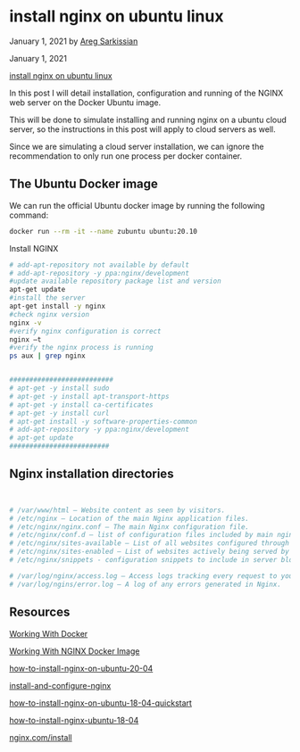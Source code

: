 # install nginx on ubuntu linux

January 1, 2021 by [Areg Sarkissian](https://aregsar.com/about)

January 1, 2021

[install nginx on ubuntu linux](https://aregsar.com/blog/2021/install-nginx-on-ubuntu-linux)

In this post I will detail installation, configuration and running of the NGINX web server on the Docker Ubuntu image.

This will be done to simulate installing and running nginx on a ubuntu cloud server, so the instructions in this post will apply to cloud servers as well.

Since we are simulating a cloud server installation, we can ignore the recommendation to only run one process per docker container.

## The Ubuntu Docker image

We can run the official Ubuntu docker image by running the following command:

```bash
docker run --rm -it --name zubuntu ubuntu:20.10
```

Install NGINX

```bash
# add-apt-repository not available by default
# add-apt-repository -y ppa:nginx/development
#update available repository package list and version
apt-get update
#install the server
apt-get install -y nginx
#check nginx version
nginx -v
#verify nginx configuration is correct
nginx –t
#verify the nginx process is running
ps aux | grep nginx


##########################
# apt-get -y install sudo
# apt-get -y install apt-transport-https
# apt-get -y install ca-certificates
# apt-get -y install curl
# apt-get install -y software-properties-common
# add-apt-repository -y ppa:nginx/development
# apt-get update
#########################
```

## Nginx installation directories

```bash


# /var/www/html – Website content as seen by visitors.
# /etc/nginx – Location of the main Nginx application files.
# /etc/nginx/nginx.conf – The main Nginx configuration file.
# /etc/nginx/conf.d – list of configuration files included by main nginx.conf.
# /etc/nginx/sites-available – List of all websites configured through Nginx.
# /etc/nginx/sites-enabled – List of websites actively being served by Nginx.
# /etc/nginx/snippets - configuration snippets to include in server blocks

# /var/log/nginx/access.log – Access logs tracking every request to your server.
# /var/log/ngins/error.log – A log of any errors generated in Nginx.

```

## Resources

[Working With Docker](https://aregsar.com/blog/2020/working-with-docker)

[Working With NGINX Docker Image](https://aregsar.com/blog/2021/working-with-nginx-docker-image)

[how-to-install-nginx-on-ubuntu-20-04](https://phoenixnap.com/kb/how-to-install-nginx-on-ubuntu-20-04)

[install-and-configure-nginx](https://ubuntu.com/tutorials/install-and-configure-nginx)

[how-to-install-nginx-on-ubuntu-18-04-quickstart](https://www.digitalocean.com/community/tutorials/how-to-install-nginx-on-ubuntu-18-04-quickstart)

[how-to-install-nginx-ubuntu-18-04](https://www.linode.com/docs/guides/how-to-install-nginx-ubuntu-18-04)

[nginx.com/install](https://www.nginx.com/resources/wiki/start/topics/tutorials/install)

